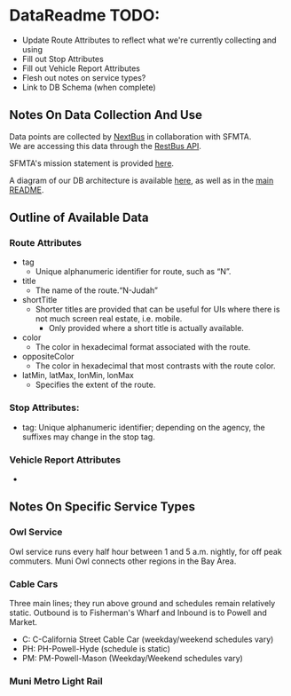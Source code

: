 # DataReadme TODO: 

- Update Route Attributes to reflect what we're currently collecting and using
- Fill out Stop Attributes
- Fill out Vehicle Report Attributes
- Flesh out notes on service types?
- Link to DB Schema (when complete)

## Notes On Data Collection And Use

Data points are collected by [NextBus][nextbus] in collaboration with SFMTA.\
We are accessing this data through the [RestBus API][restbus].

SFMTA's mission statement is provided [here][mission].

A diagram of our DB architecture is available [here][db], as well as in the [main README][readme].

## Outline of Available Data

### Route Attributes

- tag
    - Unique alphanumeric identifier for route, such as “N”.
- title
    - The name of the route.“N-Judah”
- shortTitle
    - Shorter titles are provided that can be useful for UIs where there is not much screen real estate, i.e. mobile. 
      - Only provided where a short title is actually available.
- color
    - The color in hexadecimal format associated with the route.
- oppositeColor
    - The color in hexadecimal that most contrasts with the route color.
- latMin, latMax, lonMin, lonMax
    - Specifies the extent of the route.

### Stop Attributes:

- tag: Unique alphanumeric identifier; depending on the agency, the suffixes may change in the stop tag.

### Vehicle Report Attributes

- 
        
## Notes On Specific Service Types

### Owl Service

Owl service runs every half hour between 1 and 5 a.m. nightly, for off peak commuters. Muni Owl connects other regions in the Bay Area.

### Cable Cars

Three main lines; they run above ground and schedules remain relatively static. Outbound is to Fisherman's Wharf and Inbound is to Powell and Market.
- C: C-California Street Cable Car (weekday/weekend schedules vary)
- PH: PH-Powell-Hyde (schedule is static)
- PM: PM-Powell-Mason (Weekday/Weekend schedules vary)

### Muni Metro Light Rail


[nextbus]: https://www.nextbus.com/
[mission]: https://www.sfmta.com/about-us/sfmta-strategic-plan/mission-vision
[restbus]: http://restbus.info/
[db]: https://raw.githubusercontent.com/Lambda-School-Labs/sfmta-data-analysis-ds/master/images/architecture_diagram.png
[readme]: README.md
